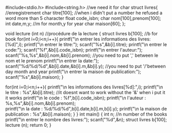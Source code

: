 #include<stdio.h>
#include<string.h>   //we need it for char
 struct livres{              //enregistrement
char titre[100];  //when i didn't put a number he refused a word more than 5 character
float code_isbn;
char nom[100],prenom[100];
int date,m,y;     //m for month,y for year
char maison[60];
 };

void lecture (int n)      //procédure de la lecture
{
    struct livres b[100];   //b for book
   for(int i=0;i<n;i++){
    printf("\n entrer les informations des livres:[%d]",i);
    printf("\n entrer le titre:");
    scanf("%s",&b[i].titre);
    printf("\n entrer le code:");
    scanf("%f",&b[i].code_isbn);
    printf("\n entrer l'auteur:");
    scanf("%s,%s",&b[i].nom,&b[i].prenom);    //you need to put ',' between le nom et le prenom
    printf("\n entrer la date:");
    scanf("%d/%d/%d",&b[i].date,&b[i].m,&b[i].y); //you need to put '/'between day month and year
    printf("\n entrer la maison de publication:");
    scanf("%s",&b[i].maison);
}


for(int i=0;i<n;i++){
    printf("\n les informations des livres[%d]:",i);
    printf("\n le titre : %s",&b[i].titre);     //it doesnt want to work without the '&' when i put it it works
    printf("\n le code : %f",b[i].code_isbn);
    printf("\n l'auteur : %s,%s",&b[i].nom,&b[i].prenom);  
    printf("\n la date : %d/%d/%d",b[i].date,b[i].m,b[i].y);
    printf("\n la maison de publication : %s",&b[i].maison);
}
}
int main() {
 int n; //n number of the books
 printf("\n entrer le nombre des livres:");
 scanf("%d",&n);
 struct livres b[100];
 lecture (n);
return 0;
}
